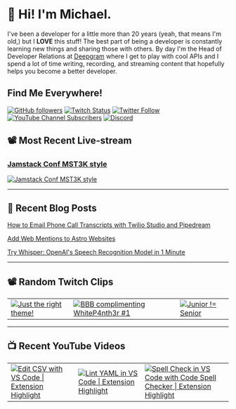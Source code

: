 # 👋 Hi! I'm Michael.

I've been a developer for a little more than 20 years (yeah, that means I'm old,)
but I **LOVE** this stuff! The best part of being a developer is constantly
learning new things and sharing those with others. By day I'm the Head of
Developer Relations at [Deepgram](https://deepgram.com) where I get to play with
cool APIs and I spend a lot of time writing, recording, and streaming content
that hopefully helps you become a better developer.

## Find Me Everywhere!

[![GitHub followers](https://img.shields.io/github/followers/michaeljolley?style=social)](https://github.com/michaeljolley) [![Twitch Status](https://img.shields.io/twitch/status/baldbeardedbuilder?style=social)](https://twitch.tv/baldbeardedbuilder) [![Twitter Follow](https://img.shields.io/twitter/follow/michaeljolley?style=social)](https://twitter.com/michaeljolley) [![YouTube Channel Subscribers](https://img.shields.io/youtube/channel/subscribers/UCn2FoDbv_veJB_UbrF93_jw?style=social)](https://youtube.com/baldbeardedbuilder) [![Discord](https://img.shields.io/discord/565665509350178827)](https://discord.gg/XSG7HJm)

## 📽️ Most Recent Live-stream

<a href="https://www.twitch.tv/videos/1647270926" target="_blank">
  <h3>Jamstack Conf MST3K style</h3>
  <img src="https://static-cdn.jtvnw.net/cf_vods/d1m7jfoe9zdc1j/ee2b3ce16b26e78f5056_baldbeardedbuilder_47437455437_1667945453//thumb/thumb0-480x272.jpg" alt="Jamstack Conf MST3K style"/>
</a>

---


## 📝 Recent Blog Posts

[How to Email Phone Call Transcripts with Twilio Studio and Pipedream](https://baldbeardedbuilder.com/blog/email-phone-call-transcripts-with-twilio-studio-and-pipedream/)

[Add Web Mentions to Astro Websites](https://baldbeardedbuilder.com/blog/add-webmentions-to-astro-websites/)

[Try Whisper: OpenAI&#39;s Speech Recognition Model in 1 Minute](https://baldbeardedbuilder.com/blog/how-to-use-whisper-openais-speech-recognition-model-in-1-minute/)


---

## 📽️ Random Twitch Clips

<table>
  <tr>
    <td>
      <a href="https://clips.twitch.tv/TriumphantColdbloodedFungusVoteYea-lEhuFfnyVWWcEIKe" target="_blank">
        <img src="https://clips-media-assets2.twitch.tv/AT-cm%7C1116710064-preview-480x272.jpg" alt="Just the right theme!"/>
      </a>
    </td>
    <td>
      <a href="https://clips.twitch.tv/HilariousExcitedStarlingSuperVinlin" target="_blank">
        <img src="https://clips-media-assets2.twitch.tv/AT-cm%7C844828340-preview-480x272.jpg" alt="BBB complimenting WhiteP4nth3r #1"/>
      </a>
    </td>
    <td>
      <a href="https://clips.twitch.tv/IronicMoralSwordPanicVis" target="_blank">
        <img src="https://clips-media-assets2.twitch.tv/39055908992-offset-11820-preview-480x272.jpg" alt="Junior !&#x3D; Senior"/>
      </a>
    </td>
  </tr>
</table>

---

## 📺 Recent YouTube Videos

<table>
  <tr>
    <td>
      <a href="https://www.youtube.com/watch?v=9nXXWOHjU24" target="_blank">
        <img style="align=center" src="https://i2.ytimg.com/vi/9nXXWOHjU24/mqdefault.jpg" alt="Edit CSV with VS Code | Extension Highlight"/>
      </a>
    </td>
    <td>
      <a href="https://www.youtube.com/watch?v=OjkbonKOzec" target="_blank">
        <img style="align=center" src="https://i2.ytimg.com/vi/OjkbonKOzec/mqdefault.jpg" alt="Lint YAML in VS Code | Extension Highlight"/>
      </a>
    </td>
    <td>
      <a href="https://www.youtube.com/watch?v=ZxNnOjWetH4" target="_blank">
        <img style="align=center" src="https://i2.ytimg.com/vi/ZxNnOjWetH4/mqdefault.jpg" alt="Spell Check in VS Code with Code Spell Checker | Extension Highlight"/>
      </a>
    </td>
  </tr>
</table>
